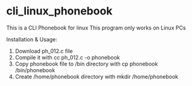 # cli_linux_phonebook
This is a CLI Phonebook for linux
This program only works on Linux PCs

Installation & Usage:
1. Download ph_012.c file
2. Compile it with cc ph_012.c -o phonebook
3. Copy phonebook file to /bin directory with cp phonebook /bin/phonebook
4. Create /home/phonebook directory with mkdir /home/phonebook
